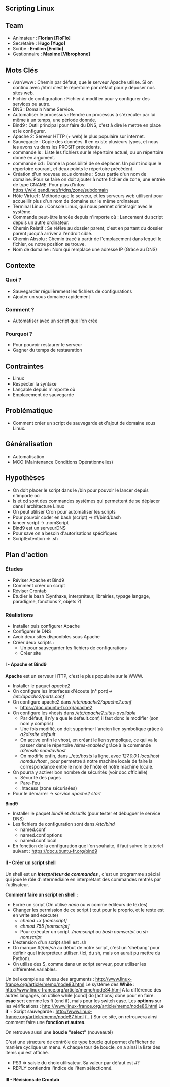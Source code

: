 **Scripting Linux**
--------------------------
## Team
   * Animateur : **Florian [FloFlo]**
   * Secrétaire : **Hugo [Yugo]**
   * Scribe : **Emilien [Emilio]**
   * Gestionnaire : **Maxime [Vibrophone]**

## Mots Clés
   * /var/www : Chemin par défaut, que le serveur Apache utilise. Si on continu avec /html c'est le répertoire par défaut pour y déposer nos sites web.
   * Fichier de configuration : Fichier à modifier pour y configurer des services ou autre.
   * DNS : Domain Name Service.
   * Automatiser le processus : Rendre un processus à s'éxecuter par lui même à un temps, une période donnée.
   * Bind9 : Outil principal pour faire du DNS, c'est à dire le mettre en place et le configurer.
   * Apache 2:  Serveur HTTP (+ web) le plus populaire sur internet.
   * Sauvegarde : Copie des données. Il en existe plusieurs types, et nous les avons vu dans les PROSIT précédents.
   * commande ls : Liste les fichiers sur le répertoire actuel, ou un répertoire donné en argument. 
   * commande cd : Donne la possibilité de se déplacer. Un point indique le répertoire courant, et deux points le répertoire précèdent.
   * Création d'un nouveau sous domaine :  Sous partie d'un nom de domaine. Pour se faire on  doit ajouter à notre fichier de zone, une entrée de type CNAME. Pour plus d'infos:  https://wiki.gandi.net/fr/dns/zone/subdomain
   * Hôte Virtuel : Méthode que le serveur, et les serveurs web utilisent pour accueillir plus d'un nom de domaine sur le même ordinateur.
   * Terminal Linux : Console Linux, qui nous permet d'intéragir avec le système.
   * Commande peut-être lancée depuis n'importe où : Lancement du script depuis un autre ordinateur.
   * Chemin Relatif : Se réfère au dossier parent, c'est en partant du dossier parent jusqu'à arriver à l'endroit ciblé.
   * Chemin Absolu : Chemin tracé à partir de l'emplacement dans lequel le fichier, ou notre position se trouve.
   * Nom de domaine : Nom qui remplace une adresse IP (Grâce au DNS)

## Contexte

### Quoi ?
 * Sauvegarder régulièrement les fichiers de configurations
 * Ajouter un sous domaine rapidement
  
### Comment ?
  * Automatiser avec un script que l'on crée
  
### Pourquoi ?
* Pour pouvoir restaurer le serveur
* Gagner du temps de restauration

## Contraintes
   * Linux
   * Respecter la syntaxe
   * Lançable depuis n'importe où
   * Emplacement de sauvegarde 
## Problématique
   *  Comment créer un script de sauvegarde et d'ajout de domaine sous Linux.

## Généralisation
   * Automatisation
   * MCO (Maintenance Conditions Opérationnelles)

## Hypothèses
 * On doit placer le script dans le /bin pour pouvoir le lancer depuis n'importe où
 * ls et cd sont des commandes systèmes qui permettent de se déplacer dans l'architecture Linux
 * On peut utiliser Cron pour automatiser les scripts
 * Pour pouvoir coder en bash (script) -> #!/bind/bash
 * lancer script -> .nomScript
 * Bind9 est un serveurDNS
 * Pour save on a besoin d'autorisations spécifiques
 * ScriptExtention => .sh
   
## Plan d'action

### Études
  * Réviser Apache et Bind9
  * Comment créer un script
  * Réviser Crontab
  * Etudier le bash (Synthaxe, interpréteur, librairies, typage langage, paradigme, fonctions ?, objets ?)
  
### Réalistions
* Installer puis configurer Apache
* Configurer le DNS
* Avoir deux sites disponibles sous Apache
* Créer deux scripts : 
	* Un pour sauvegarder les fichiers de configurations
	* Créer site

#### **I - Apache et Bind9**

**Apache** est un serveur HTTP, c'est le plus populaire sur le WWW.

* Installer le paquet _apache2_
* On configure les interfaces d'écoute (n° port)-> _/etc/apache2/ports.conf_
* On configure apache2 dans _/etc/apache2/apache2.conf_
	* https://doc.ubuntu-fr.org/apache2
* On configure les vhosts dans _/etc/apache2.sites-available_
	* Par défaut, il n'y a que le default.conf, il faut donc le modifier (son nom y compris)
	* Une fois modifié, on doit supprimer l'ancien lien symbolique grâce à _a2dissite default_
	* On active enfin le vhost, en créant le lien sympolique, ce qui va le passer dans le répertoire _/sites-enabled_ grâce à la commande  _a2ensite nomduvhost_
	* On modifie enfin, dans _/etc/_hosts_ la ligne, avec _127.0.0.1 localhost nomduvhost_ , pour permettre à notre machine locale de faire la correspondance entre le nom de l'hôte et notre machine locale.
* On pourra y activer bon nombre de sécurités (voir doc officielle)
	*  Sécurité des pages
	* Pare-Feu
	* .htacess (zone sécurisées)
* Pour le démarrer -> _service apache2 start_

**Bind9**	

* Installer le paquet _bind9_ et _dnsutils_ (pour tester et débuguer le service DNS)
* Les fichiers de configuration sont dans _/etc/bind_
	* named.conf
	* named.conf.options
	* named.conf.local
* En fonction de la configuration que l'on souhaite, il faut suivre le tutoriel suivant  : https://doc.ubuntu-fr.org/bind9

#### **II - Créer un script shell**

Un shell est un _**interpréteur de commandes**_ , c'est un programme spécial qui joue le rôle d'intermédiaire en interprétant des commandes rentrés par l'utilisateur.

**Comment faire un script en shell :**

* Ecrire un script (On utilise _nano_ ou _vi_ comme éditeurs de textes)
* Changer les permission de ce script ( tout pour le proprio, et le reste est en write and execute)
	* _chmod +x [nomscript]_
	*  _chmod 755 [nomscript]_
	* Pour exécuter un script _./nomscript_ ou _bash nomscript_ ou _sh nomscript_
* L'extension d'un script shell est .sh
* On marque _#!/bin/sh_ au début de notre script, c'est un 'shebang' pour définir quel interpréteur utiliser. (Ici, du sh, mais on aurait pu mettre du Python).
* On utilise des $, comme dans un script serveur, pour utiliser les différentes variables.

Un bel exemple au niveau des arguments : http://www.linux-france.org/article/memo/node83.html
Le système des **While**  : http://www.linux-france.org/article/memo/node84.html
A la différence des autres langages, on utilise while [cond] do [actions]  done pour en faire.
**esac** sert comme les fi (end if), mais pour les switch case.
Les **options** sur les vérifications : http://www.linux-france.org/article/memo/node86.html
Le **if** + Script sauvegarde : http://www.linux-france.org/article/memo/node87.html
{...} Sur ce site, on retrouvera ainsi comment faire une **fonction et autres**.

On retrouve aussi une **boucle "select"** (nouveauté)

C'est une structure de contrôle de type boucle qui permet d'afficher de manière cyclique un menu.
A chaque tour de boucle, on a ainsi la liste des items qui est affiché.

* PS3 => saisie du choix utilisateur. Sa valeur par défaut est #?
* REPLY contiendra l'indice de l'item sélectionné.

#### **III - Révisions de Crontab**
